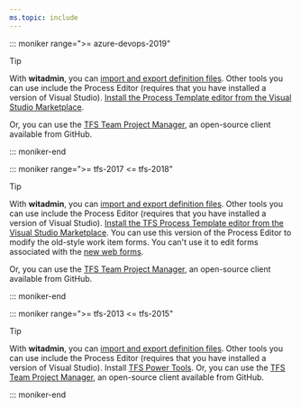 ```yaml
---
ms.topic: include
---
```



::: moniker range=">= azure-devops-2019"

> [!TIP]  
> With **witadmin**, you can [import and export definition files](/azure/devops/reference/witadmin/witadmin-customize-and-manage-objects-for-tracking-work). Other tools you can use include the Process Editor (requires that you have installed a version of Visual Studio). [Install the  Process Template editor from the Visual Studio Marketplace](https://marketplace.visualstudio.com/items?itemName=ms-devlabs.msdevlabs-pte). 
>
>Or, you can use the [TFS Team Project Manager](https://github.com/jelledruyts/TfsTeamProjectManager), an open-source client available from GitHub.      

::: moniker-end


::: moniker range=">= tfs-2017 <= tfs-2018"

> [!TIP]  
> With **witadmin**, you can [import and export definition files](/azure/devops/reference/witadmin/witadmin-customize-and-manage-objects-for-tracking-work). Other tools you can use include the Process Editor (requires that you have installed a version of Visual Studio). [Install the TFS Process Template editor from the Visual Studio Marketplace](https://marketplace.visualstudio.com/items?itemName=KarthikBalasubramanianMSFT.TFSProcessTemplateEditor). You can use this version of the Process Editor to modify the old-style work item forms. You can't use it to edit forms associated with the [new web forms](/azure/devops/reference/process/new-work-item-experience). 
>
>Or, you can use the [TFS Team Project Manager](https://github.com/jelledruyts/TfsTeamProjectManager), an open-source client available from GitHub.      

::: moniker-end

::: moniker range=">= tfs-2013 <= tfs-2015"

> [!TIP]  
> With **witadmin**, you can [import and export definition files](/azure/devops/reference/witadmin/witadmin-customize-and-manage-objects-for-tracking-work). Other tools you can use include the Process Editor (requires that you have installed a version of Visual Studio). Install [TFS Power Tools](https://marketplace.visualstudio.com/items?itemName=TFSPowerToolsTeam.MicrosoftVisualStudioTeamFoundationServer2015Power). Or, you can use the [TFS Team Project Manager](https://github.com/jelledruyts/TfsTeamProjectManager), an open-source client available from GitHub.      

::: moniker-end